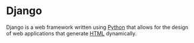 # Django

Django is a web framework written using [Python](/wiki/Python) that allows for the design of web applications that generate [HTML](/wiki/HTML) dynamically.
        
        